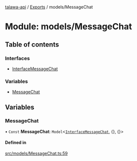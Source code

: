 [talawa-api](../README.md) / [Exports](../modules.md) / models/MessageChat

# Module: models/MessageChat

## Table of contents

### Interfaces

- [InterfaceMessageChat](../interfaces/models_MessageChat.InterfaceMessageChat.md)

### Variables

- [MessageChat](models_MessageChat.md#messagechat)

## Variables

### MessageChat

• `Const` **MessageChat**: `Model`\<[`InterfaceMessageChat`](../interfaces/models_MessageChat.InterfaceMessageChat.md), \{\}, \{\}\>

#### Defined in

[src/models/MessageChat.ts:59](https://github.com/PalisadoesFoundation/talawa-api/blob/c766886/src/models/MessageChat.ts#L59)
